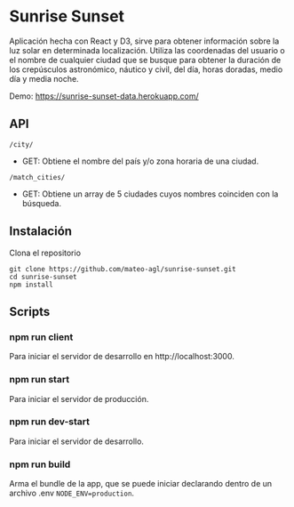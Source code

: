 # Sunrise Sunset

Aplicación hecha con React y D3, sirve para obtener información sobre la luz solar en determinada localización. Utiliza las coordenadas del usuario o el nombre de cualquier ciudad que se busque para obtener la duración de los crepúsculos astronómico, náutico y civil, del día, horas doradas, medio día y media noche.

Demo: https://sunrise-sunset-data.herokuapp.com/

## API
```/city/```
- GET: Obtiene el nombre del país y/o zona horaria de una ciudad.

```/match_cities/```
- GET: Obtiene un array de 5 ciudades cuyos nombres coinciden con la búsqueda.

## Instalación

Clona el repositorio
```
git clone https://github.com/mateo-agl/sunrise-sunset.git
cd sunrise-sunset
npm install
```

## Scripts

### npm run client
Para iniciar el servidor de desarrollo en http://localhost:3000.

### npm run start
Para iniciar el servidor de producción.

### npm run dev-start
Para iniciar el servidor de desarrollo.

### npm run build
Arma el bundle de la app, que se puede iniciar declarando dentro de un archivo .env `NODE_ENV=production`.
